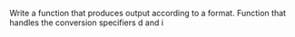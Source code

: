 Write a function that produces output according to a format.
 Function that handles the conversion specifiers d and i

